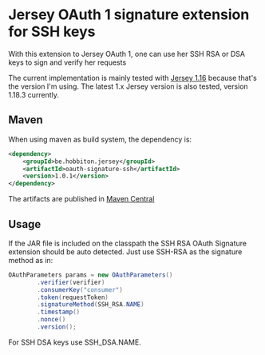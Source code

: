 # Jersey OAuth 1 signature extension for SSH keys

With this extension to Jersey OAuth 1, one can use her SSH RSA or DSA keys to sign and verify her requests

The current implementation is mainly tested with [Jersey 1.16](https://jersey.java.net/documentation/1.16/index.html) because that's the version I'm using. The latest 1.x Jersey version is also tested, version 1.18.3 currently.

## Maven

When using maven as build system, the dependency is:
```xml
<dependency>
	<groupId>be.hobbiton.jersey</groupId>
	<artifactId>oauth-signature-ssh</artifactId>
	<version>1.0.1</version>
</dependency>
```
	
The artifacts are published in [Maven Central](http://search.maven.org/#search|ga|1|g%3A%22be.hobbiton.jersey%22%20a%3A%22oauth-signature-ssh%22)

## Usage

If the JAR file is included on the classpath the SSH RSA OAuth Signature extension should be auto detected. Just use SSH-RSA as the signature method as in:

```java
OAuthParameters params = new OAuthParameters()
		.verifier(verifier)
		.consumerKey("consumer")
		.token(requestToken)
		.signatureMethod(SSH_RSA.NAME)
		.timestamp()
		.nonce()
		.version();
```

For SSH DSA keys use SSH_DSA.NAME.
